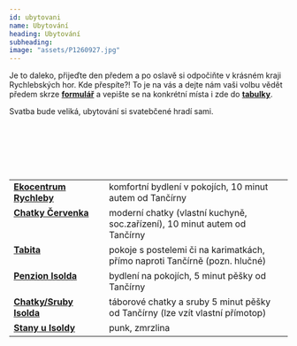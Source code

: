 ```yaml
---
id: ubytovani
name: Ubytování
heading: Ubytování
subheading:
image: "assets/P1260927.jpg"
---
```


Je to daleko, přijeďte den předem a po oslavě si odpočiňte v krásném kraji Rychlebských hor. Kde přespíte?! To je na vás a dejte nám vaši volbu vědět předem skrze <a href="https://forms.gle/LJowHAbscLS1V8u87" target="_blank"><b>formulář</b></a> a vepište se na konkrétní místa i zde do <a href="https://docs.google.com/spreadsheets/d/1TUzGYGomJNbcyxj5a_dXBCa5d9AY82O0JitANNWhGxQ/edit?usp=sharing)" target="_blank"><b>tabulky</b></a>.

Svatba bude veliká, ubytování si svatebčené hradí sami.

<br>
<br>
<br>
<br>
<br>

<table style="margin-left:auto; margin-right:auto; width: 100%;">
    <tr>
        <td style="font-weight: bold; padding-bottom:5px; vertical-align:top;"> <a href="http://www.ekocentrumrychleby.cz/ubytovani/ekocentrum-rychleby/" target="_blank">Ekocentrum Rychleby</a></td>
        <td style="padding-left: 5%; padding-bottom: 5px; vertical-align:top;"> komfortní bydlení v pokojích, 10 minut autem od Tančírny </td>
    </tr>
    <tr>
        <td style="font-weight: bold; padding-bottom:5px; vertical-align:top;"> <a href="http://www.ekocentrumrychleby.cz/ubytovani/kemp-cervenka/" target="_blank">Chatky Červenka</a> </td>
        <td style="padding-left: 5%;padding-bottom: 5px; vertical-align:top;"> moderní chatky (vlastní kuchyně, soc.zařízení), 10 minut autem od Tančírny </td>
    </tr>
    <tr>
        <td style="font-weight: bold; padding-bottom:5px; vertical-align:top;"> <a href="http://www.ekocentrumrychleby.cz/ubytovani/penzion-tabita/" target="_blank"> Tabita </a> </td>
        <td style="padding-left: 5%;padding-bottom: 5px; vertical-align:top;"> pokoje s postelemi či na karimatkách, přímo naproti Tančírně (pozn. hlučné) </td>
    </tr>
    <tr>
        <td style="font-weight: bold; padding-bottom:5px; vertical-align:top;"> <a href="https://s.raciudoli.cz/ubytovani-v-rychlebskych-horach/pension-isolde/" target="_blank"> Penzion Isolda </a></td>
        <td style="padding-left: 5%;padding-bottom: 5px; vertical-align:top;"> bydlení na pokojích, 5 minut pěšky od Tančírny </td>
    </tr>
    <tr>
        <td style="font-weight: bold; padding-bottom:5px; vertical-align:top;"> <a href="https://s.raciudoli.cz/ubytovani-v-rychlebskych-horach/ubytovani-v-chatkach/" target="_blank"> Chatky/Sruby Isolda </a></td>
        <td style="padding-left: 5%;padding-bottom: 5px; vertical-align:top;"> táborové chatky a sruby 5 minut pěšky od Tančírny (lze vzít vlastní přímotop) </td>
    </tr>
    <tr>
        <td style="font-weight: bold; padding-bottom:5px; vertical-align:top;"> <a href="(https://s.raciudoli.cz/ubytovani-v-rychlebskych-horach/cenik-ubytovani-2019/" target="_blank"> Stany u Isoldy </a></td>
        <td style="padding-left: 5%;padding-bottom: 5px; vertical-align:top;"> punk, zmrzlina </td>
    </tr>
</table>

<!--
**[Ekocentrum Rychleby](http://www.ekocentrumrychleby.cz/ubytovani/ekocentrum-rychleby/)** - komfortní bydlení v pokojích, 10 minut autem od Tančírny

**[Chatky Červenka](http://www.ekocentrumrychleby.cz/ubytovani/kemp-cervenka/)** - moderní chatky (vlastní kuchyně, soc.zařízení), 5 minut autem od Tančírny

**[Tabita](http://www.ekocentrumrychleby.cz/ubytovani/penzion-tabita/)** - pokoje s postelemi či na karimatkách, přímo naproti Tančírně (pozn. hlučné)

**[Penzion Isolda](https://s.raciudoli.cz/ubytovani-v-rychlebskych-horach/pension-isolde/)** - bydlení na pokojích, 5 minut pěšky od Tančírny

**[Chatky/Sruby Isolda](https://s.raciudoli.cz/ubytovani-v-rychlebskych-horach/ubytovani-v-chatkach/)** - táborové chatky a sruby 5 minut pěšky od Tančírny (lze vzít vlastní přímotop)

**[Stany u Isoldy](https://s.raciudoli.cz/ubytovani-v-rychlebskych-horach/cenik-ubytovani-2019/)** - punk, zmrzlina
-->
